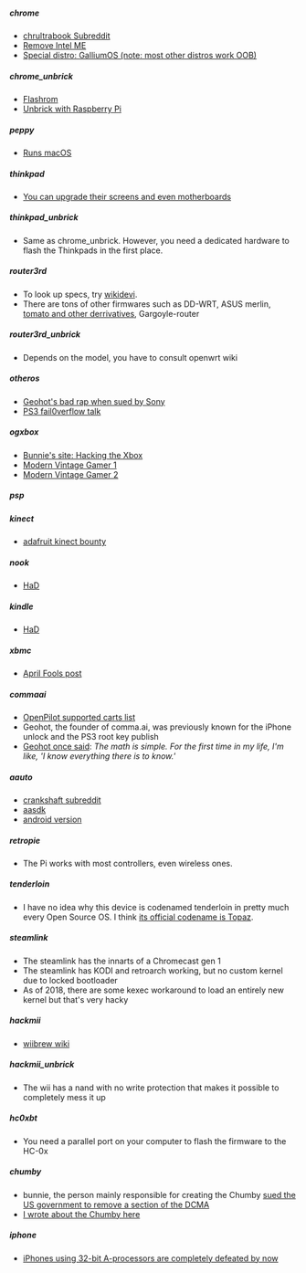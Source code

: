 
##### chrome
- [chrultrabook Subreddit](https://www.reddit.com/r/chrultrabook/)
- [Remove Intel ME](http://www.tnhh.net/posts/ezpi4me-intel-me-be-gone.html)
- [Special distro: GalliumOS (note: most other distros work OOB)](https://galliumos.org/) 

##### chrome_unbrick
- [Flashrom](https://flashrom.org/Flashrom)
- [Unbrick with Raspberry Pi](http://www.tnhh.net/posts/unbricking-chromebook-with-beaglebone.html)

##### peppy
- [Runs macOS](https://coolstar.org/chromebook/)

##### thinkpad
- [You can upgrade their screens and even motherboards](https://www.reddit.com/r/thinkpad/)

##### thinkpad_unbrick
- Same as chrome_unbrick. However, you need a dedicated hardware to flash the Thinkpads in the first place.

##### router3rd
- To look up specs, try [wikidevi](https://wikidevi.com/wiki/Main_Page). 
- There are tons of other firmwares such as DD-WRT, ASUS merlin, [tomato and other derrivatives](https://en.wikipedia.org/wiki/Tomato_(firmware)), Gargoyle-router

##### router3rd_unbrick
- Depends on the model, you have to consult openwrt wiki

##### otheros
- [Geohot's bad rap when sued by Sony](https://www.youtube.com/watch?v=9iUvuaChDEg)
- [PS3 fail0verflow talk](https://www.youtube.com/watch?v=LP1t_pzxKyE)

##### ogxbox
- [Bunnie's site: Hacking the Xbox](http://hackingthexbox.com/)
- [Modern Vintage Gamer 1](https://youtu.be/otysqrBT7ko)
- [Modern Vintage Gamer 2](https://www.youtube.com/watch?v=x7FmelyC70Y)

##### psp

##### kinect
- [adafruit kinect bounty](https://blog.adafruit.com/2010/11/04/the-open-kinect-project-the-ok-prize-get-1000-bounty-for-kinect-for-xbox-360-open-source-drivers/)

##### nook
- [HaD](https://hackaday.com/tag/nook/)

##### kindle
- [HaD](https://hackaday.com/category/kindle-hacks/)

##### xbmc
- [April Fools post](https://kodi.tv/article/kodi-no-more-april-fools)

##### commaai
- [OpenPilot supported carts list](https://github.com/commaai/openpilot#supported-cars)
- Geohot, the founder of comma.ai, was previously known for the iPhone unlock and the PS3 root key publish
- [Geohot once said](https://www.bloomberg.com/features/2015-george-hotz-self-driving-car/): *The math is simple. For the first time in my life, I'm like, 'I know everything there is to know.'*

##### aauto
- [crankshaft subreddit](https://www.reddit.com/r/crankshaft)
- [aasdk](https://github.com/f1xpl/aasdk)
- [android version](https://play.google.com/store/apps/details?id=gb.xxy.hr&hl=en)

##### retropie
- The Pi works with most controllers, even wireless ones.

##### tenderloin
- I have no idea why this device is codenamed tenderloin in pretty much every Open Source OS. I think [its official codename is Topaz](https://www.theverge.com/2014/1/2/5264580/the-lost-secrets-of-webos).

##### steamlink
- The steamlink has the innarts of a Chromecast gen 1
- The steamlink has KODI and retroarch working, but no custom kernel due to locked bootloader
- As of 2018, there are some kexec workaround to load an entirely new kernel but that's very hacky

##### hackmii
- [wiibrew wiki](http://wiibrew.org/)

##### hackmii_unbrick
- The wii has a nand with no write protection that makes it possible to completely mess it up

##### hc0xbt
- You need a parallel port on your computer to flash the firmware to the HC-0x

##### chumby
- bunnie, the person mainly responsible for creating the Chumby [sued the US government to remove a section of the DCMA](https://www.eff.org/press/releases/eff-lawsuit-takes-dmca-section-1201-research-and-technology-restrictions-violate)
- [I wrote about the Chumby here](http://www.tnhh.net/posts/crankshaft-chumby-do-you-believe-in-the-users.html)

##### iphone
- [iPhones using 32-bit A-processors are completely defeated by now](https://h3lix.tihmstar.net/)




